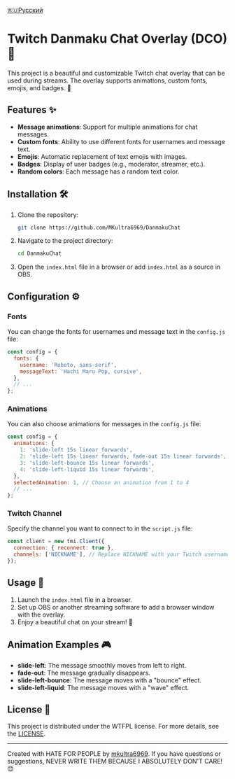 [🇷🇺Русский](https://github.com/MKultra6969/DanmakuChat/blob/main/README.md)

# Twitch Danmaku Chat Overlay (DCO)🌟

This project is a beautiful and customizable Twitch chat overlay that can be used during streams. The overlay supports animations, custom fonts, emojis, and badges. 🎉

## Features ✨

- **Message animations**: Support for multiple animations for chat messages.
- **Custom fonts**: Ability to use different fonts for usernames and message text.
- **Emojis**: Automatic replacement of text emojis with images.
- **Badges**: Display of user badges (e.g., moderator, streamer, etc.).
- **Random colors**: Each message has a random text color.

## Installation 🛠️

1. Clone the repository:

   ```bash
   git clone https://github.com/MKultra6969/DanmakuChat
   ```

2. Navigate to the project directory:

   ```bash
   cd DanmakuChat
   ```

3. Open the `index.html` file in a browser or add `index.html` as a source in OBS.

## Configuration ⚙️

### Fonts

You can change the fonts for usernames and message text in the `config.js` file:

```javascript
const config = {
  fonts: {
    username: 'Roboto, sans-serif',
    messageText: 'Hachi Maru Pop, cursive',
  },
  // ...
};
```

### Animations

You can also choose animations for messages in the `config.js` file:

```javascript
const config = {
  animations: {
    1: 'slide-left 15s linear forwards',
    2: 'slide-left 15s linear forwards, fade-out 15s linear forwards',
    3: 'slide-left-bounce 15s linear forwards',
    4: 'slide-left-liquid 15s linear forwards',
  },
  selectedAnimation: 1, // Choose an animation from 1 to 4
  // ...
};
```

### Twitch Channel

Specify the channel you want to connect to in the `script.js` file:

```javascript
const client = new tmi.Client({
  connection: { reconnect: true },
  channels: ['NICKNAME'], // Replace NICKNAME with your Twitch username
});
```

## Usage 🚀

1. Launch the `index.html` file in a browser.
2. Set up OBS or another streaming software to add a browser window with the overlay.
3. Enjoy a beautiful chat on your stream! 🎥

## Animation Examples 🎮

- **slide-left**: The message smoothly moves from left to right.
- **fade-out**: The message gradually disappears.
- **slide-left-bounce**: The message moves with a "bounce" effect.
- **slide-left-liquid**: The message moves with a "wave" effect.

## License 📜

This project is distributed under the WTFPL license. For more details, see the [LICENSE](https://github.com/MKultra6969/DanmakuChat/blob/main/LICENSE.md).

---

Created with HATE FOR PEOPLE by [mkultra6969](https://github.com/mkultra6969). If you have questions or suggestions, NEVER WRITE THEM BECAUSE I ABSOLUTELY DON'T CARE! 😊

